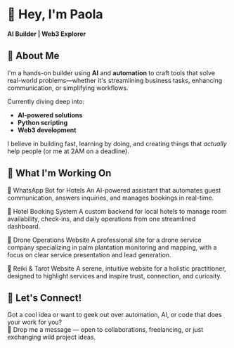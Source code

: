 # 👋 Hey, I'm Paola

**AI Builder | Web3 Explorer**



## 🧠 About Me

I'm a hands-on builder using **AI** and **automation** to craft tools that solve real-world problems—whether it's streamlining business tasks, enhancing communication, or simplifying workflows.  

Currently diving deep into:
- **AI-powered solutions**
- **Python scripting**
- **Web3 development**

I believe in building fast, learning by doing, and creating things that *actually* help people (or me at 2AM on a deadline).



## 🚧 What I'm Working On

🤖 WhatsApp Bot for Hotels
An AI-powered assistant that automates guest communication, answers inquiries, and manages bookings in real-time.

🏨 Hotel Booking System
A custom backend for local hotels to manage room availability, check-ins, and daily operations from one streamlined dashboard.

🚁 Drone Operations Website
A professional site for a drone service company specializing in palm plantation monitoring and mapping, with a focus on clear service presentation and lead generation.

🔮 Reiki & Tarot Website
A serene, intuitive website for a holistic practitioner, designed to highlight services and inspire trust, connection, and curiosity.



## 🤝 Let's Connect!

Got a cool idea or want to geek out over automation, AI, or code that does your work for you?  
📩 Drop me a message — open to collaborations, freelancing, or just exchanging wild project ideas.






